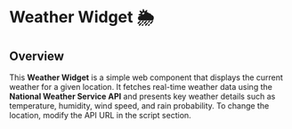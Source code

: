 # Weather Widget 🌦️

## Overview  
This **Weather Widget** is a simple web component that displays the current weather for a given location. It fetches real-time weather data using the **National Weather Service API** and presents key weather details such as temperature, humidity, wind speed, and rain probability. To change the location, modify the API URL in the script section.
